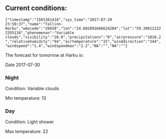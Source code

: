 ## Current conditions: 
 ``` {"timestamp":"1501361418","sys_time":"2017-07-29 23:50:37","name":"Tallinn-Harku","wmocode":"26038","lon":"24.602891666624284","lat":"59.398122222355134","phenomenon":"Variable clouds","visibility":"20.0","precipitations":"0","airpressure":"1010.2","relativehumidity":"94","airtemperature":"15","winddirection":"244","windspeed":"1.4","windspeedmax":"2.2","NA":"","NA":""} ```

 The forecast for tomorrow at Harku is: 

Date 2017-07-30 

### Night 

Condition: Variable clouds 

Min temperature: 13 

### Day 

Condition: Light shower 

Max temperature: 22 

